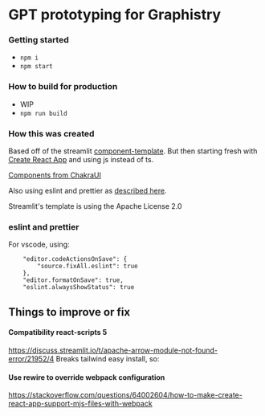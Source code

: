 # GPT prototyping for Graphistry

### Getting started

- `npm i`
- `npm start`

### How to build for production

- WIP
- `npm run build`

### How this was created

Based off of the streamlit [component-template](https://github.com/streamlit/component-template). But then starting fresh with [Create React App](https://github.com/facebook/create-react-app) and using js instead of ts.

[Components from ChakraUI](https://chakra-ui.com)

Also using eslint and prettier as [described here](https://medium.com/how-to-react/config-eslint-and-prettier-in-visual-studio-code-for-react-js-development-97bb2236b31a).

Streamlit's template is using the Apache License 2.0

### eslint and prettier

For vscode, using:

```
    "editor.codeActionsOnSave": {
        "source.fixAll.eslint": true
    },
    "editor.formatOnSave": true,
    "eslint.alwaysShowStatus": true
```

## Things to improve or fix

#### Compatibility react-scripts 5

https://discuss.streamlit.io/t/apache-arrow-module-not-found-error/21952/4
Breaks tailwind easy install, so:

#### Use rewire to override webpack configuration

https://stackoverflow.com/questions/64002604/how-to-make-create-react-app-support-mjs-files-with-webpack

